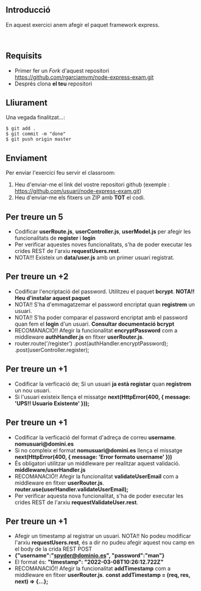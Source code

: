 ## Introducció

En aquest exercici anem afegir el paquet framework express.

<br>

## Requisits

- Primer fer un _Fork_ d'aquest repositori https://github.com/rgarciamvm/node-express-exam.git
- Després clona __el teu__ repositori

## Lliurament

Una vegada finalitzat...:

```shell
$ git add .
$ git commit -m "done"
$ git push origin master
```
## Enviament

Per enviar l'exercici feu servir el classroom:

1. Heu d'enviar-me el link del vostre repositori github (exemple : https://github.com/usuari/node-express-exam.git)
2. Heu d'enviar-me els fitxers un ZIP amb **TOT** el codi.

## Per treure un 5

- Codificar **userRoute.js**, **userController.js**, **userModel.js** per afegir les funcionalitats de **register** i **login**
- Per verificar aquestes noves funcionalitats, s'ha de poder executar les crides REST de l'arxiu **requestUsers.rest**.
- NOTA!!! Existeix un **data/user.js** amb un primer usuari registrat.

## Per treure un +2

- Codificar l'encriptació del password. Utilitzeu el paquet **bcrypt**. __NOTA!! Heu d'instalar aquest paquet__
- NOTA!! S'ha d'emmagatzemar el password encriptat quan **registrem** un usuari.
- NOTA!! S'ha poder comparar el password encriptat amb el password quan fem el **login** d'un usuari. __Consultar documentació **bcrypt**__
- RECOMANACIÓ!! Afegir la funcionalitat **encryptPassword** com a middleware **authHandler.js** en fitxer **userRouter.js**. 
- router.route('/register')
    .post(authHandler.encryptPassword);
    .post(userController.register);

## Per treure un +1

- Codificar la verficació de; Si un usuari __ja està registar__ quan **registrem** un nou usuari.
- Si l'usuari existeix llença el missatge  __next(HttpError(400, { message: 'UPS!! Usuario Existente' }));__
 

## Per treure un +1

- Codificar la verficació del format d'adreça de correu **username**. __nomusuari@domini.es__
- Si no compleix el format __nomusuari@domini.es__ llença el missatge  __next(HttpError(400, { message: 'Error formato username' }))__
- És obligatori utilitzar un middleware per realitzar aquest validació. **middleware/userHandler.js**
- RECOMANACIÓ!! Afegir la funcionalitat **validateUserEmail** com a middleware en fitxer **userRouter.js**. __router.use(userHandler.validateUserEmail);__
- Per verificar aquesta nova funcionalitat, s'ha de poder executar les crides REST de l'arxiu **requestValidateUser.rest**.


## Per treure un +1

- Afegir un timestamp al registrar un usuari. NOTA!! No podeu modificar l'arxiu **requestUsers.rest**, és a dir no pudeu afegir aquest nou camp en el body de la crida REST POST
- __{"username":"spyder@dominio.es", "password":"man"}__
- El format és: **"timestamp": "2022-03-08T10:26:12.722Z"**
- RECOMANACIÓ!! Afegir la funcionalitat **addTimestamp** com a middleware en fitxer **userRouter.js**. __const addTimestamp = (req, res, next) => {...};__


